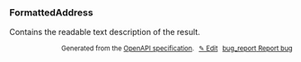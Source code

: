 <!--- This is a generated file, do not edit! -->
<!--- [START woosmap_http_schema_woosmap-platform-api-reference_formattedaddress] -->
<h3 class="schema-object" id="Woosmap Platform API Reference_FormattedAddress">FormattedAddress</h3>

Contains the readable text description of the result.

<p style="text-align: right; font-size: smaller;">Generated from the <a data-label="openapi-github" href="https://github.com/woosmap/openapi-specification" title="Woosmap OpenAPI Specification" class="external">OpenAPI specification</a>.
<a data-label="openapi-github-woosmap-http-schema-woosmap-platform-api-reference-formattedaddress" data-action="edit" style="margin-left: 5px;" href="https://github.com/woosmap/openapi-specification/blob/main/specification/schemas/Woosmap Platform API Reference_FormattedAddress.yml" title="Edit on GitHub">✎ Edit</a>
<a data-label="openapi-github-woosmap-http-schema-woosmap-platform-api-reference-formattedaddress" data-action="bug" style="margin-left: 5px;" href="https://github.com/woosmap/openapi-specification/issues/new?assignees=&labels=type%3A+bug%2C+triage+me&template=bug_report.md&title=[schemas] Bug - Woosmap Platform API Reference_FormattedAddress" title="File bug for schemas on GitHub"><span class="material-icons">bug_report</span> Report bug</a>
</p>

<!--- [END woosmap_http_schema_woosmap-platform-api-reference_formattedaddress] -->
